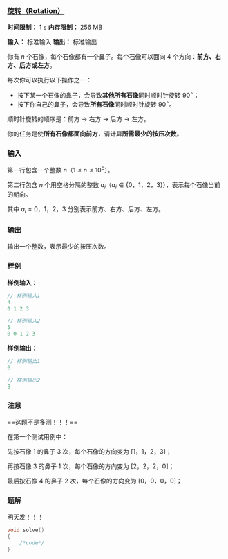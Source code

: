 ### [旋转（Rotation）](https://codeforces.com/gym/105911/problem/K)

**时间限制：** 1 s
**内存限制：** 256 MB

**输入：** 标准输入
**输出：** 标准输出



你有 $n$ 个石像，每个石像都有一个鼻子。每个石像可以面向 $4$ 个方向：**前方、右方、后方或左方**。

每次你可以执行以下操作之一：

- 按下某一个石像的鼻子，会导致**其他所有石像**同时顺时针旋转 $90^\circ$；  
- 按下你自己的鼻子，会导致**所有石像**同时顺时针旋转 $90^\circ$。

顺时针旋转的顺序是：前方 $\rightarrow$ 右方 $\rightarrow$ 后方 $\rightarrow$ 左方。

你的任务是使**所有石像都面向前方**，请计算**所需最少的按压次数**。







### 输入

第一行包含一个整数 $n$（$1 \leq n \leq 10^6$）。

第二行包含 $n$ 个用空格分隔的整数 $a_i$（$a_i \in \{0$，$1$，$2$，$3\}$），表示每个石像当前的朝向。  

其中 $a_i = 0$，$1$，$2$，$3$ 分别表示前方、右方、后方、左方。





### 输出

输出一个整数，表示最少的按压次数。

 



### 样例

**样例输入：**

```cpp
// 样例输入1
4
0 1 2 3

// 样例输入2
5
0 0 1 2 3
```



**样例输出：**

```cpp
// 样例输出1
6

// 样例输出2
8
```





### 注意

==这题不是多测！！！==

在第一个测试用例中：

先按石像 $1$ 的鼻子 $3$ 次，每个石像的方向变为 $[1$，$1$，$2$，$3]$；

再按石像 $3$ 的鼻子 $1$ 次，每个石像的方向变为 $[2$，$2$，$2$，$0]$；

最后按石像 $4$ 的鼻子 $2$ 次，每个石像的方向变为 $[0$，$0$，$0$，$0]$；





### 题解

明天发！！！



```cpp
void solve()
{
	/*code*/
}
```